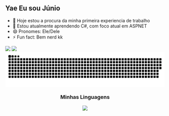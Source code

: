 ## Yae Eu sou Júnio



- 🔭 Hoje estou a procura da minha primeira experiencia de trabalho
- 🌱 Estou atualmente aprendendo C#, com foco atual em ASPNET
- 😄 Pronomes: Ele/Dele
- ⚡ Fun fact: Bem nerd kk

<img width="42%" src="https://github-readme-stats.vercel.app/api?username=Ernesto-Junior&show_icons=true&theme=synthwave" />
 <img width="42%" src="https://github-readme-stats.vercel.app/api/top-langs/?username=Ernesto-Junior&show_icons=true&theme=synthwave" />
<picture align="center">
  <source media="(prefers-color-scheme: dark)" srcset="https://raw.githubusercontent.com/Ernesto-Junior/Ernesto-Junior/output/github-contribution-grid-snake-dark.svg">
  <source media="(prefers-color-scheme: light)" srcset="https://raw.githubusercontent.com/Ernesto-Junior/Ernesto-Junior/output/github-contribution-grid-snake-dark.svg">
  <img align="center" alt="github contribution grid snake animation" src="https://raw.githubusercontent.com/Ernesto-Junior/Ernesto-Junior/output/github-contribution-grid-snake.svg">
</picture>
<h3 align="center">Minhas Linguagens</h3>
 <p align="center">
  <a href="https://skillicons.dev">
    <img src="https://skillicons.dev/icons?i=git,cs,html,css" />
  </a>
</p>
